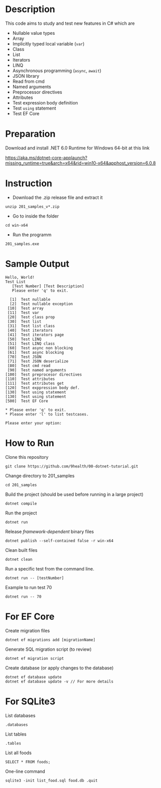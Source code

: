 # Description

This code aims to study and test new features in C# which are

- Nullable value types
- Array
- Implicitly typed local variable (`var`)
- Class
- List
- Iterators
- LINQ
- Asynchronous programming (`async`, `await`)
- JSON library
- Read from cmd
- Named arguments
- Preprocessor directives
- Attributes
- Test expression body definition
- Test `using` statement
- Test EF Core

# Preparation

Download and install .NET 6.0 Runtime for Windows 64-bit at this link

https://aka.ms/dotnet-core-applaunch?missing_runtime=true&arch=x64&rid=win10-x64&apphost_version=6.0.8

# Instruction

- Download the .zip release file and extract it
```
unzip 201_samples_v*.zip
```

- Go to inside the folder
```
cd win-x64
```

- Run the programm
```
201_samples.exe
```

# Sample Output
```
Hello, World!
Test List
   [Test Number] [Test Description]
   Please enter 'q' to exit.

  [1]  Test nullable
  [2]  Test nullable exception
 [10]  Test array
 [11]  Test var
 [20]  Test class prop
 [30]  Test list
 [31]  Test list class
 [40]  Test iterators
 [41]  Test iterators page
 [50]  Test LINQ
 [51]  Test LINQ class
 [60]  Test async non blocking
 [61]  Test async blocking
 [70]  Test JSON
 [71]  Test JSON deserialize
 [80]  Test cmd read
 [90]  Test named arguments
[100]  Test preprocesor directives
[110]  Test attributes
[111]  Test attributes get
[120]  Test exppression body def.
[130]  Test using statement
[130]  Test using statement
[500]  Test EF Core

* Please enter 'q' to exit.
* Please enter 'l' to list testcases.

Please enter your option:
```

# How to Run
Clone this repository
```
git clone https://github.com/9health/00-dotnet-tutorial.git
```

Change directory to 201_samples
```
cd 201_samples
```

Build the project (should be used before running in a large project)
```
dotnet compile
```

Run the project
```
dotnet run
```

Release _framework-dependent_ binary files
```
dotnet publish --self-contained false -r win-x64
```

Clean built files
```
dotnet clean
```

Run a specific test from the command line.
```
dotnet run -- [testNumber]
```

Example to run test 70
```
dotnet run -- 70
```

# For EF Core
Create migration files
```
dotnet ef migrations add [migrationName]
```

Generate SQL migration script (to review)
```
dotnet ef migration script
```

Create database (or apply changes to the database)
```
dotnet ef database update
dotnet ef database update -v // For more details
```

# For SQLite3
List databases
```
.databases
```

List tables
```
.tables
```

List all foods
```
SELECT * FROM foods;
```

One-line command
```
sqlite3 -init list_food.sql food.db .quit
```
